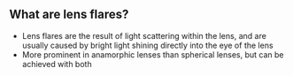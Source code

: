 ## What are lens flares?

- Lens flares are the result of light scattering within the lens, and are usually caused by bright light shining directly into the eye of the lens
- More prominent in anamorphic lenses than spherical lenses, but can be achieved with both